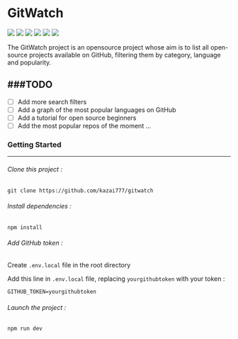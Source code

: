 # GitWatch

![](https://img.shields.io/github/stars/pandao/editor.md.svg) ![](https://img.shields.io/github/forks/pandao/editor.md.svg) ![](https://img.shields.io/github/tag/pandao/editor.md.svg) ![](https://img.shields.io/github/release/pandao/editor.md.svg) ![](https://img.shields.io/github/issues/pandao/editor.md.svg) ![](https://img.shields.io/bower/v/editor.md.svg)


The GitWatch project is an opensource project whose aim is to list all open-source projects available on GitHub, filtering them by category, language and popularity.


###TODO
---

- [ ] Add more search filters
- [ ] Add a graph of the most popular languages on GitHub
- [ ] Add a tutorial for open source beginners
- [ ] Add the most popular repos of the moment
...

### Getting Started
---
###### *Clone this project :*

``git clone https://github.com/kazai777/gitwatch``

###### *Install dependencies :*

``npm install``

###### *Add GitHub token :*

Create `.env.local` file in the root directory

Add this line in `.env.local` file, replacing `yourgithubtoken` with your token :

``GITHUB_TOKEN=yourgithubtoken``

###### *Launch the project :*

``npm run dev``